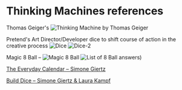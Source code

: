 # Thinking Machines references

Thomas Geiger's
![Thinking Machine by Thomas Geiger](http://www.twgeiger.de/images/thomas-geiger-denkmaschine.jpg)

Pretend's Art Director/Developer dice to shift course of action in the creative process
![Dice](https://cdn.shopify.com/s/files/1/1519/8910/products/PretendStore_Pocket_Art_Director_II---3_2c6cb1de-7d26-4101-8f96-25b65166641b_1920x.jpg?v=1580332538)
![Dice-2](https://cdn.shopify.com/s/files/1/1519/8910/products/PS_Dice_PocketDeveloper-3_1920x.jpg?v=1527332549)

Magic 8 Ball – 
![Magic 8 Ball](https://cdn.jsdelivr.net/gh/MakeSchool-Tutorials/Magic-8Ball-Swift4@bd4381e179660731454e6370f7051898c712e077/P1-Getting-Started/assets/signs_point.jpg)
![List of 8 Ball answers)](https://static.vecteezy.com/ti/vecteur-libre/p1/87501-magic-8-ball-vector-pack-gratuit-vectoriel.jpg)

[The Everyday Calendar – Simone Giertz](https://www.kickstarter.com/projects/simonegiertz/the-every-day-calendar?lang=fr)

[Build Dice – Simone Giertz & Laura Kampf](https://yetch.store/products/build-dice)